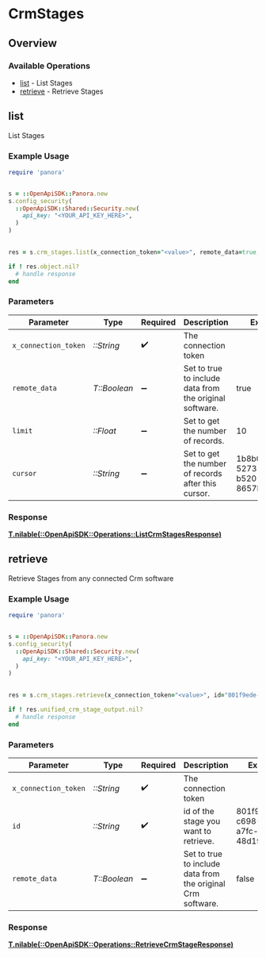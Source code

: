 # CrmStages

## Overview

### Available Operations

* [list](#list) - List  Stages
* [retrieve](#retrieve) - Retrieve Stages

## list

List  Stages

### Example Usage

```ruby
require 'panora'


s = ::OpenApiSDK::Panora.new
s.config_security(
  ::OpenApiSDK::Shared::Security.new(
    api_key: "<YOUR_API_KEY_HERE>",
  )
)

    
res = s.crm_stages.list(x_connection_token="<value>", remote_data=true, limit=10.0, cursor="1b8b05bb-5273-4012-b520-8657b0b90874")

if ! res.object.nil?
  # handle response
end

```

### Parameters

| Parameter                                               | Type                                                    | Required                                                | Description                                             | Example                                                 |
| ------------------------------------------------------- | ------------------------------------------------------- | ------------------------------------------------------- | ------------------------------------------------------- | ------------------------------------------------------- |
| `x_connection_token`                                    | *::String*                                              | :heavy_check_mark:                                      | The connection token                                    |                                                         |
| `remote_data`                                           | *T::Boolean*                                            | :heavy_minus_sign:                                      | Set to true to include data from the original software. | true                                                    |
| `limit`                                                 | *::Float*                                               | :heavy_minus_sign:                                      | Set to get the number of records.                       | 10                                                      |
| `cursor`                                                | *::String*                                              | :heavy_minus_sign:                                      | Set to get the number of records after this cursor.     | 1b8b05bb-5273-4012-b520-8657b0b90874                    |

### Response

**[T.nilable(::OpenApiSDK::Operations::ListCrmStagesResponse)](../../models/operations/listcrmstagesresponse.md)**




## retrieve

Retrieve Stages from any connected Crm software

### Example Usage

```ruby
require 'panora'


s = ::OpenApiSDK::Panora.new
s.config_security(
  ::OpenApiSDK::Shared::Security.new(
    api_key: "<YOUR_API_KEY_HERE>",
  )
)

    
res = s.crm_stages.retrieve(x_connection_token="<value>", id="801f9ede-c698-4e66-a7fc-48d19eebaa4f", remote_data=false)

if ! res.unified_crm_stage_output.nil?
  # handle response
end

```

### Parameters

| Parameter                                                   | Type                                                        | Required                                                    | Description                                                 | Example                                                     |
| ----------------------------------------------------------- | ----------------------------------------------------------- | ----------------------------------------------------------- | ----------------------------------------------------------- | ----------------------------------------------------------- |
| `x_connection_token`                                        | *::String*                                                  | :heavy_check_mark:                                          | The connection token                                        |                                                             |
| `id`                                                        | *::String*                                                  | :heavy_check_mark:                                          | id of the stage you want to retrieve.                       | 801f9ede-c698-4e66-a7fc-48d19eebaa4f                        |
| `remote_data`                                               | *T::Boolean*                                                | :heavy_minus_sign:                                          | Set to true to include data from the original Crm software. | false                                                       |

### Response

**[T.nilable(::OpenApiSDK::Operations::RetrieveCrmStageResponse)](../../models/operations/retrievecrmstageresponse.md)**


